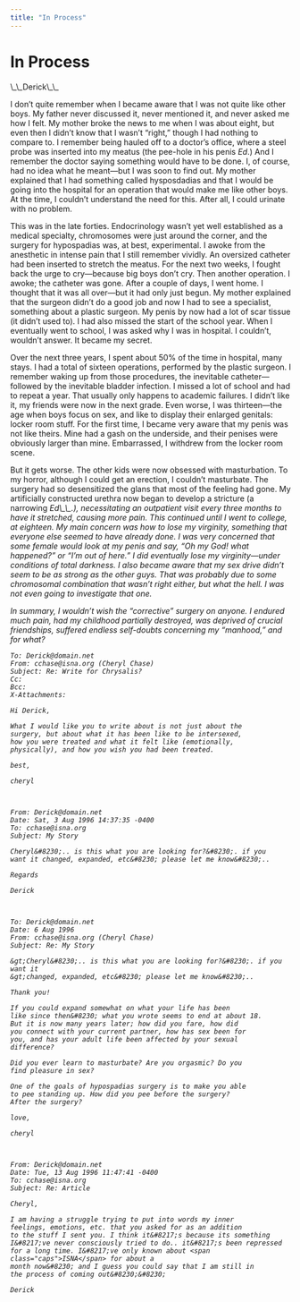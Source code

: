 ```yaml
---
title: "In Process"
---
```


# In Process

<p>\_\_Derick\_\_  </p>

<p>I don&#8217;t quite remember when I became aware that I was not quite like other boys. My father never discussed it, never mentioned it, and never asked me how I felt. My mother broke the news to me when I was about eight, but even then I didn&#8217;t know that I wasn&#8217;t &#8220;right,&#8221; though I had nothing to compare to. I remember being hauled off to a doctor&#8217;s office, where a steel probe was inserted into my meatus (the pee-hole in his penis <i>Ed</i>.) And I remember the doctor saying something would have to be done. I, of course, had no idea what he meant&#8212;but I was soon to find out. My mother explained that I had something called hysposdadias and that I would be going into the hospital for an operation that would make me like other boys. At the time, I couldn&#8217;t understand the need for this. After all, I could urinate with no problem.  </p>

<p>This was in the late forties. Endocrinology wasn&#8217;t yet well established as a medical specialty, chromosomes were just around the corner, and the surgery for hypospadias was, at best, experimental. I awoke from the anesthetic in intense pain that I still remember vividly. An oversized catheter had been inserted to stretch the meatus. For the next two weeks, I fought back the urge to cry&#8212;because big boys don&#8217;t cry. Then another operation. I awoke; the catheter was gone. After a couple of days, I went home. I thought that it was all over&#8212;but it had only just begun. My mother explained that the surgeon didn&#8217;t do a good job and now I had to see a specialist, something about a plastic surgeon. My penis by now had a lot of scar tissue (it didn&#8217;t used to). I had also missed the start of the school year. When I eventually went to school, I was asked why I was in hospital. I couldn&#8217;t, wouldn&#8217;t answer. It became my secret.  </p>

<p>Over the next three years, I spent about 50% of the time in hospital, many stays. I had a total of sixteen operations, performed by the plastic surgeon. I remember waking up from those procedures, the inevitable catheter&#8212;followed by the inevitable bladder infection. I missed a lot of school and had to repeat a year. That usually only happens to academic failures. I didn&#8217;t like it, my friends were now in the next grade. Even worse, I was thirteen&#8212;the age when boys focus on sex, and like to display their enlarged genitals: locker room stuff. For the first time, I became very aware that my penis was not like theirs. Mine had a gash on the underside, and their penises were obviously larger than mine. Embarrassed, I withdrew from the locker room scene.  </p>

<p>But it gets worse. The other kids were now obsessed with masturbation. To my horror, although I could get an erection, I couldn&#8217;t masturbate. The surgery had so desensitized the glans that most of the feeling had gone. My artificially constructed urethra now began to develop a stricture (a narrowing <i>Ed\_\_.), necessitating an outpatient visit every three months to have it stretched, causing more pain. This continued until I went to college, at eighteen. My main concern was how to lose my virginity, something that everyone else seemed to have already done. I was very concerned that some female would look at my penis and say, &#8220;Oh my God! what happened?&#8221; or &#8220;I&#8217;m out of here.&#8221; I did eventually lose my virginity&#8212;under conditions of total darkness. I also became aware that my sex drive didn&#8217;t seem to be as strong as the other guys. That was probably due to some chromosomal combination that wasn&#8217;t right either, but what the hell. I was not even going to investigate that one.  </p>

<p>In summary, I wouldn&#8217;t wish the &#8220;corrective&#8221; surgery on anyone. I endured much pain, had my childhood partially destroyed, was deprived of crucial friendships, suffered endless self-doubts concerning my &#8220;manhood,&#8221; and for what?  </p>




    To: Derick@domain.net  
    From: cchase@isna.org (Cheryl Chase)  
    Subject: Re: Write for Chrysalis?  
    Cc:  
    Bcc:  
    X-Attachments:  

    Hi Derick,  

    What I would like you to write about is not just about the  
    surgery, but about what it has been like to be intersexed,  
    how you were treated and what it felt like (emotionally,  
    physically), and how you wish you had been treated.  

    best,  

    cheryl  



    From: Derick@domain.net  
    Date: Sat, 3 Aug 1996 14:37:35 -0400  
    To: cchase@isna.org  
    Subject: My Story  

    Cheryl&#8230;.. is this what you are looking for?&#8230;. if you  
    want it changed, expanded, etc&#8230; please let me know&#8230;..  

    Regards  

    Derick  



    To: Derick@domain.net  
    Date: 6 Aug 1996  
    From: cchase@isna.org (Cheryl Chase)  
    Subject: Re: My Story  

    &gt;Cheryl&#8230;.. is this what you are looking for?&#8230;. if you  
    want it  
    &gt;changed, expanded, etc&#8230; please let me know&#8230;..  

    Thank you!  

    If you could expand somewhat on what your life has been  
    like since then&#8230; what you wrote seems to end at about 18.  
    But it is now many years later; how did you fare, how did  
    you connect with your current partner, how has sex been for  
    you, and has your adult life been affected by your sexual  
    difference?  

    Did you ever learn to masturbate? Are you orgasmic? Do you  
    find pleasure in sex?  

    One of the goals of hypospadias surgery is to make you able  
    to pee standing up. How did you pee before the surgery?  
    After the surgery?  

    love,  

    cheryl  



    From: Derick@domain.net  
    Date: Tue, 13 Aug 1996 11:47:41 -0400  
    To: cchase@isna.org  
    Subject: Re: Article  

    Cheryl,  

    I am having a struggle trying to put into words my inner  
    feelings, emotions, etc. that you asked for as an addition  
    to the stuff I sent you. I think it&#8217;s because its something  
    I&#8217;ve never consciously tried to do.. it&#8217;s been repressed  
    for a long time. I&#8217;ve only known about <span class="caps">ISNA</span> for about a  
    month now&#8230; and I guess you could say that I am still in  
    the process of coming out&#8230;&#8230;  

    Derick